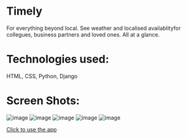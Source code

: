 # Timely

For everything beyond local. See weather and localised availablityfor collegues, business partners and loved ones. All at a glance.

# Technologies used: 

HTML, CSS, Python, Django


# Screen Shots: 
![image](https://user-images.githubusercontent.com/22383404/163689618-10199eb9-c50a-4c74-a2c6-dbb756bfff1f.png)
![image](https://user-images.githubusercontent.com/22383404/163689623-6657def5-a57f-47b1-b492-f568b3be0f5b.png)
![image](https://user-images.githubusercontent.com/22383404/163689658-360e6f64-0faf-42c3-854a-8f1365682afc.png)
![image](https://user-images.githubusercontent.com/22383404/163689664-bb1a6022-1222-4b85-b6dc-48fc1e8e13fd.png)
![image](https://user-images.githubusercontent.com/22383404/163689638-2e2ec918-8be7-49ed-80a9-9a672bed9c8f.png)


[Click to use the app](URL 'https://timely-app-sei-flex.herokuapp.com/')
